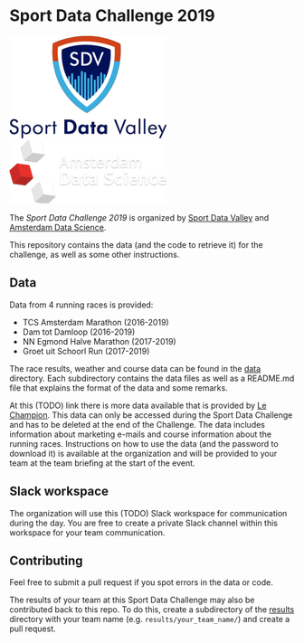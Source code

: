 # Sport Data Challenge 2019

![](sportdatavalley.png)                ![](amsterdamdatascience.png)

The _Sport Data Challenge 2019_ is organized by [Sport Data Valley](https://sportdatavalley.nl) and [Amsterdam Data Science](https://amsterdamdatascience.nl/).

This repository contains the data (and the code to retrieve it) for the challenge, as well as some other instructions.


## Data
Data from 4 running races is provided:
- TCS Amsterdam Marathon (2016-2019)
- Dam tot Damloop (2016-2019)
- NN Egmond Halve Marathon (2017-2019)
- Groet uit Schoorl Run (2017-2019)

The race results, weather and course data can be found in the [data](data) directory.
Each subdirectory contains the data files as well as a README.md file that explains the format of the data and some remarks.

At this (TODO) link there is more data available that is provided by [Le Champion](https://www.lechampion.nl/).
This data can only be accessed during the Sport Data Challenge and has to be deleted at the end of the Challenge.
The data includes information about marketing e-mails and course information about the running races.
Instructions on how to use the data (and the password to download it) is available at the organization and will be provided to your team at the team briefing at the start of the event.


## Slack workspace
The organization will use this (TODO) Slack workspace for communication during the day.
You are free to create a private Slack channel within this workspace for your team communication.


## Contributing
Feel free to submit a pull request if you spot errors in the data or code.

The results of your team at this Sport Data Challenge may also be contributed back to this repo.
To do this, create a subdirectory of the [results](results/) directory with your team name (e.g. `results/your_team_name/`) and create a pull request.
